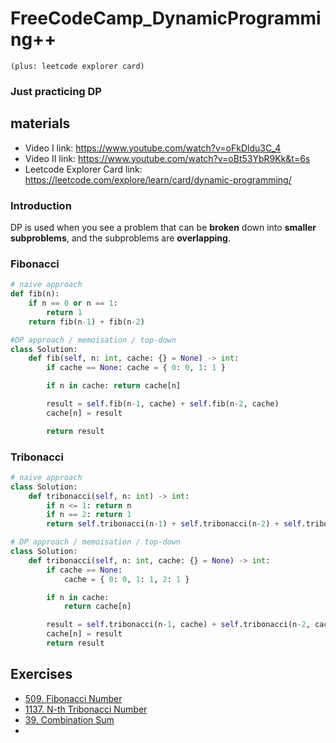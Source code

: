# FreeCodeCamp_DynamicProgramming++
`(plus: leetcode explorer card)`

### Just practicing DP

## materials

- Video I link: https://www.youtube.com/watch?v=oFkDldu3C_4
- Video II link: https://www.youtube.com/watch?v=oBt53YbR9Kk&t=6s
- Leetcode Explorer Card link: https://leetcode.com/explore/learn/card/dynamic-programming/

### Introduction

DP is used when you see a problem that can be **broken** down into **smaller subproblems**, and the subproblems are **overlapping**.

### Fibonacci

```python
# naive approach
def fib(n):
    if n == 0 or n == 1:
        return 1
    return fib(n-1) + fib(n-2)
```

```python
#DP approach / memoisation / top-down
class Solution:
    def fib(self, n: int, cache: {} = None) -> int:
        if cache == None: cache = { 0: 0, 1: 1 }

        if n in cache: return cache[n]

        result = self.fib(n-1, cache) + self.fib(n-2, cache)
        cache[n] = result

        return result
```

### Tribonacci

```python
# naive approach
class Solution:
    def tribonacci(self, n: int) -> int:
        if n <= 1: return n
        if n == 2: return 1
        return self.tribonacci(n-1) + self.tribonacci(n-2) + self.tribonacci(n-3)
```

```python
# DP approach / memoisation / top-down
class Solution:
    def tribonacci(self, n: int, cache: {} = None) -> int:
        if cache == None:
            cache = { 0: 0, 1: 1, 2: 1 }

        if n in cache:
            return cache[n]

        result = self.tribonacci(n-1, cache) + self.tribonacci(n-2, cache) + self.tribonacci(n-3, cache)
        cache[n] = result
        return result
```

## Exercises

- [509. Fibonacci Number](https://leetcode.com/problems/fibonacci-number/description/)
- [1137. N-th Tribonacci Number](https://leetcode.com/problems/n-th-tribonacci-number/)
- [39. Combination Sum](https://leetcode.com/problems/combination-sum/description/)
-
